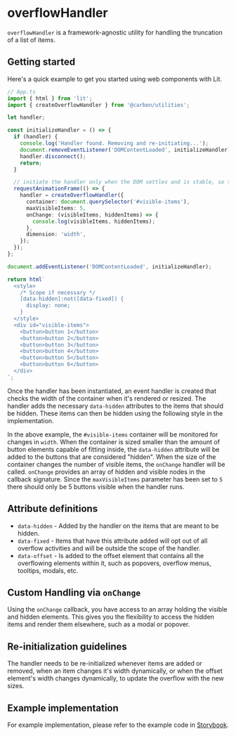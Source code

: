 # overflowHandler

`overflowHandler` is a framework-agnostic utility for handling the truncation of
a list of items.

## Getting started

Here's a quick example to get you started using web components with Lit.

```ts
// App.ts
import { html } from 'lit';
import { createOverflowHandler } from '@carbon/utilities';

let handler;

const initializeHandler = () => {
  if (handler) {
    console.log('Handler found. Removing and re-initiating...');
    document.removeEventListener('DOMContentLoaded', initializeHandler);
    handler.disconnect();
    return;
  }

  // initiate the handler only when the DOM settles and is stable, so that the items are at the correct dimensions before initialization.
  requestAnimationFrame(() => {
    handler = createOverflowHandler({
      container: document.querySelector('#visible-items'),
      maxVisibleItems: 5,
      onChange: (visibleItems, hiddenItems) => {
        console.log(visibleItems, hiddenItems);
      },
      dimension: 'width',
    });
  });
};

document.addEventListener('DOMContentLoaded', initializeHandler);

return html`
  <style>
    /* Scope if necessary */
    [data-hidden]:not([data-fixed]) {
      display: none;
    }
  </style>
  <div id="visible-items">
    <button>button 1</button>
    <button>button 2</button>
    <button>button 3</button>
    <button>button 4</button>
    <button>button 5</button>
    <button>button 6</button>
  </div>
`;
```

Once the handler has been instantiated, an event handler is created that checks
the width of the container when it's rendered or resized. The handler adds the
necessary `data-hidden` attributes to the items that should be hidden. These
items can then be hidden using the following style in the implementation.

In the above example, the `#visible-items` container will be monitored for
changes in `width`. When the container is sized smaller than the amount of
button elements capable of fitting inside, the `data-hidden` attribute will be
added to the buttons that are considered "hidden". When the size of the
container changes the number of visible items, the `onChange` handler will be
called. `onChange` provides an array of hidden and visible nodes in the callback
signature. Since the `maxVisibleItems` parameter has been set to `5` there
should only be 5 buttons visible when the handler runs.

## Attribute definitions

- `data-hidden` - Added by the handler on the items that are meant to be hidden.
- `data-fixed` - Items that have this attribute added will opt out of all
  overflow activities and will be outside the scope of the handler.
- `data-offset` - Is added to the offset element that contains all the
  overflowing elements within it, such as popovers, overflow menus, tooltips,
  modals, etc.

## Custom Handling via `onChange`

Using the `onChange` callback, you have access to an array holding the visible
and hidden elements. This gives you the flexibility to access the hidden items
and render them elsewhere, such as a modal or popover.

## Re-initialization guidelines

The handler needs to be re-initialized whenever items are added or removed, when
an item changes it's width dynamically, or when the offset element's width
changes dynamically, to update the overflow with the new sizes.

## Example implementation

For example implementation, please refer to the example code in
[Storybook](https://ibm-products-web-components.netlify.app/?path=/docs/experimental-utilities-overflowhandler--docs).
